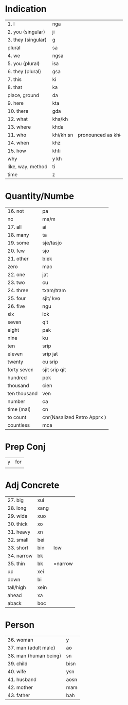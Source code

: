 # Indication

|                    |           |                   |
| ------------------ | --------- | ----------------- |
| 1. I               | nga       |                   |
| 2. you (singular)  | ji        |                   |
| 3. they (singular) | g         |                   |
| plural             | sa        |                   |
| 4. we              | ngsa      |                   |
| 5. you (plural)    | isa       |                   |
| 6. they (plural)   | gsa       |                   |
| 7. this            | ki        |                   |
| 8. that            | ka        |                   |
| place, ground      | da        |                   |
| 9. here            | kta       |                   |
| 10. there          | gda       |                   |
| 12. what           | kha/kh    |                   |
| 13. where          | khda      |                   |
| 11. who            | khi/kh sn | pronounced as khɨ |
| 14. when           | khz       |                   |
| 15. how            | khti      |                   |
| why                | y kh      |                   |
| like, way, method  | ti        |                   |
| time               | z         |                   |

# Quantity/Numbe

|              |                             |
| ------------ | --------------------------- |
| 16. not      | pa                          |
| no           | ma/m                        |
| 17. all      | ai                          |
| 18. many     | ta                          |
| 19. some     | sje/tasjo                   |
| 20. few      | sjo                         |
| 21. other    | biek                        |
| zero         | mao                         |
| 22. one      | jat                         |
| 23. two      | cu                          |
| 24. three    | txam/tram                   |
| 25. four     | sjit/ kvo                   |
| 26. five     | ngu                         |
| six          | lok                         |
| seven        | qit                         |
| eight        | pak                         |
| nine         | ku                          |
| ten          | srip                        |
| eleven       | srip jat                    |
| twenty       | cu srip                     |
| forty seven  | sjit srip qit               |
| hundred      | pok                         |
| thousand     | cien                        |
| ten thousand | ven                         |
| number       | ca                          |
| time (mal)   | cn                          |
| to count     | cnr(Nasalized Retro Apprx ) |
| countless    | mca                         |
# Prep Conj

|     |     |
| --- | --- |
| y   | for |
|     |     |
# Adj Concrete

|            |      |         |
| ---------- | ---- | ------- |
| 27. big    | xui  |         |
| 28. long   | xang |         |
| 29. wide   | xuo  |         |
| 30. thick  | xo   |         |
| 31. heavy  | xn   |         |
| 32. small  | bei  |         |
| 33. short  | bin  | low     |
| 34. narrow | bk   |         |
| 35. thin   | bk   | =narrow |
| up         | xei  |         |
| down       | bi   |         |
| tall/high  | xein |         |
| ahead      | xa   |         |
| aback      | boc  |         |

# Person

|                       |      |
| --------------------- | ---- |
| 36. woman             | y    |
| 37. man (adult male)  | ao   |
| 38. man (human being) | sn   |
| 39. child             | bisn |
| 40. wife              | ysn  |
| 41. husband           | aosn |
| 42. mother            | mam  |
| 43. father            | bah  |